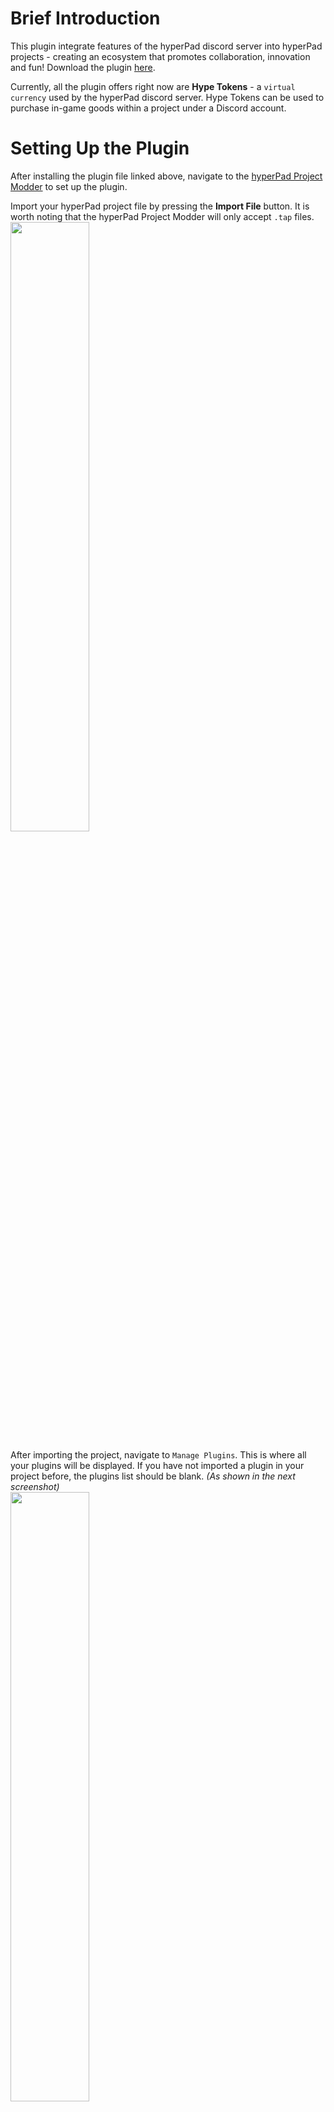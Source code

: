 # Brief Introduction
This plugin integrate features of the hyperPad discord server into hyperPad projects - creating an ecosystem that promotes collaboration, innovation and fun!
Download the plugin [here](https://raw.githubusercontent.com/RXCodes/hyperAuth-Integrator/main/hypeToken%20Integrator.plugin).

Currently, all the plugin offers right now are **Hype Tokens** - a `virtual currency` used by the hyperPad discord server. Hype Tokens can be used to purchase in-game goods within a project under a Discord account.

# Setting Up the Plugin
After installing the plugin file linked above, navigate to the [hyperPad Project Modder](https://rxcodes.github.io/hyperPad-Project-Modder/) to set up the plugin.

Import your hyperPad project file by pressing the **Import File** button. It is worth noting that the hyperPad Project Modder will only accept `.tap` files.<br>
<img src="https://user-images.githubusercontent.com/61912060/174913532-319196d5-3593-49c3-9062-d340f2e5e294.jpeg" style="width: 50%">

After importing the project, navigate to `Manage Plugins`. This is where all your plugins will be displayed. If you have not imported a plugin in your project before, the plugins list should be blank. *(As shown in the next screenshot)*<br>
<img src="https://user-images.githubusercontent.com/61912060/174913712-b417e2aa-de5f-458f-ab44-d1ae8bbbf1a0.jpeg" style="width: 50%">

Press `Import Plugin` and select the plugin file to install the plugin. If you are updating from a previous version of the plugin, remove the outdated plugin *before* installing the newer version of the plugin. To delete a plugin, click on the plugin icon and confirm the deletion action.<br>
<img src="https://user-images.githubusercontent.com/61912060/174913721-09a3a4f3-8a19-4eef-bbc4-e3389f39e816.jpeg" style="width: 50%">

It might take *some time* for your plugin to install - you can expect the loading animation to freeze for large plugin files. After installing / updating the plugin, navigate back to the main menu and **Download** your modified project. Compiling a project can take some time, so hang on tight!<br>
<img src="https://user-images.githubusercontent.com/61912060/174914180-a148577e-cd2a-442b-b9c3-c5fedf94c006.jpeg" style="width: 50%">

After the project has been compiled, you can download your project and open it in hyperPad. The newly modified project will contain the plugin. You are free to delete the original project, but it is safer to have copies of your project before and after modding a project as the hyperPad Project Modder is in `beta` - hyperPad can corrupt your entire project.<br>
<img src="https://user-images.githubusercontent.com/61912060/174914248-4191bcbe-44c7-4f0d-a4f7-c4e67870a6ab.jpeg" style="width: 50%">
